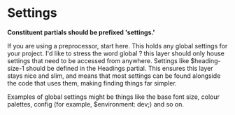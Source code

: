 # Settings

**Constituent partials should be prefixed 'settings.'**

If you are using a preprocessor, start here. This holds any global settings for your project. I'd like to stress the word global ? this layer should only house settings that need to be accessed from anywhere. Settings like $heading-size-1 should be defined in the Headings partial. This ensures this layer stays nice and slim, and means that most settings can be found alongside the code that uses them, making finding things far simpler.

Examples of global settings might be things like the base font size, colour palettes, config (for example, $environment: dev;) and so on.